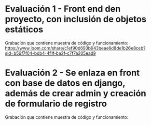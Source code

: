 # Evaluación 1 - Front end den proyecto, con inclusión de objetos estáticos
Grabación que contiene muestra de código y funcionamiento: https://www.loom.com/share/c1ef90d693b943beae6d8de1b26e8ceb?sid=b59f7f04-bdb4-4f1f-ba2f-c7f7a205ead9

# Evaluación 2 - Se enlaza en front con base de datos en django, además de crear admin y creación de formulario de registro
Grabación que contiene muestra de código y funcionamiento: 

